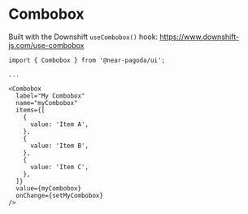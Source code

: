 # Combobox

Built with the Downshift `useCombobox()` hook: https://www.downshift-js.com/use-combobox

```tsx
import { Combobox } from '@near-pagoda/ui';

...

<Combobox
  label="My Combobox"
  name="myCombobox"
  items={[
    {
      value: 'Item A',
    },
    {
      value: 'Item B',
    },
    {
      value: 'Item C',
    },
  ]}
  value={myCombobox}
  onChange={setMyCombobox}
/>
```
